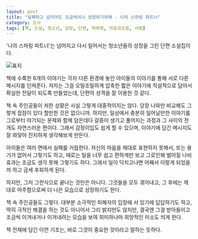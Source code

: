 ```yaml
---
layout: post
title: "실패하고 넘어져도 조금씩이나 성장하기위해 - 나의 스파링 파트너"
category: 도서
tags: [책, 소설, 청소년, 성장, 단편, 박하령, 자음과모음, 서평]
---
```


'나의 스파링 파트너'는
넘어지고 다시 일어서는 청소년들의 성장을 그린 단편 소설집이다.

![표지](https://lh3.googleusercontent.com/pbWkuihrqD_R1Py0nnjO_8u9d9Rob-GqUXd1xFryqjliiL3LB565XmqoCFSc-SAH9pv911iAaVGgkw=s480)

책에 수록한 6개의 이야기는 각자 다른 환경에 놓인 아이들의 이야기를 통해 서로 다른 메시지를 던져준다.
저자는 그걸 오밀조밀하게 압축한 짧은 이야기에 직설적으로 담아서 확실한 전달이 되도록 만들었는데,
단편의 성격을 잘 이용한 것 같다.

책 속 주인공들이 처한 상황은 사실 그렇게 대중적이지는 않다.
당장 나와만 비교해도 그렇게 접점이 있다 할만한 것은 없으니까.
하지만, 일상에서 충분히 일어날만한 이야기를 그로부터 야기되는 문제와 함께 담은데다
갈증이 생기고 풀어지는 과정과 그 사이의 전개도 자연스러운 편이다.
그래서 감정이입도 쉽게 할 수 있으며,
이야기에 담긴 메시지도 잘 와닿아 진지하게 생각해보게 만든다.

아이들은 여러 면에서 실패를 거듭한다.
자신의 마음을 제대로 표현하지 못해서,
또는 용기가 없어서 그렇기도 하고,
때로는 일을 너무 쉽고 편하게만 보고
그로인해 벌어질 나비효과는 조금도 생각 못해 그렇기도 하다.
그래서 일이 닥치고나면 어째서 이렇게 되었을까 하고 금세 후회하게 된다.

하지만, 그저 그런식으로 끝나는 것만은 아니다.
그것들을 모두 겪어내고, 그 후에는 제대로 마주함으로써
더 나은 모습으로 성장하기도 한다.

책 속 주인공들도 그렇다.
대부분 소극적인 피해자의 입장에 서 있기에 답답하기도 하고,
딱히 극적인 해결을 하는 것도 아니어서 그리 밝지만도 않지만,
결국엔 그걸 받아들이고 조금씩 이겨내거나 이겨내려는 모습을 보여
희미하나마 희망적인 미소도 띄게 한다.

책 전체에 담긴 이런 기조는,
바로 그것이 중요한 것이라고 말하는 듯하다.
